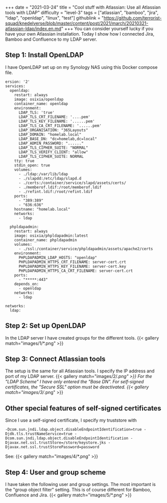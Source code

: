 +++
date = "2021-03-24"
title = "Cool stuff with Atlassian: Use all Atlassian tools with LDAP"
difficulty = "level-3"
tags = ["atlassian", "bamboo", "jira", "ldap", "openldap", "linux", "test"]
githublink = "https://github.com/terrorist-squad/knedelverse/blob/master/content/post/2021/march/20210321-atlassian-ldap/index.en.md"
+++
You can consider yourself lucky if you have your own Atlassian installation. Today I show how I connected Jira, Bamboo and Confluence to my LDAP server.
## Step 1: Install OpenLDAP
I have OpenLDAP set up on my Synology NAS using this Docker compose file.
```
ersion: '2'
services:
  openldap:
    restart: always
    image: osixia/openldap
    container_name: openldap
    environment:
      LDAP_TLS: 'true'
      LDAP_TLS_CRT_FILENAME: '....pem'
      LDAP_TLS_KEY_FILENAME: '......pem'
      LDAP_TLS_CA_CRT_FILENAME: '......pem'
      LDAP_ORGANISATION: "365Layouts"
      LDAP_DOMAIN: "homelab.local"
      LDAP_BASE_DN: "dc=homelab,dc=local"
      LDAP_ADMIN_PASSWORD: "......"
      LDAP_TLS_CIPHER_SUITE: "NORMAL"
      LDAP_TLS_VERIFY_CLIENT: "allow"
      LDAP_TLS_CIPHER_SUITE: NORMAL
    tty: true
    stdin_open: true
    volumes:
      - ./ldap:/var/lib/ldap
      - ./slapdd:/etc/ldap/slapd.d
      - ./certs:/container/service/slapd/assets/certs/
      - ./memberof.ldif:/root/memberof.ldif
      - ./refint.ldif:/root/refint.ldif
    ports:
      - "389:389"
      - "636:636"
    hostname: "homelab.local"
    networks:
      - ldap

  phpldapadmin:
    restart: always
    image: osixia/phpldapadmin:latest
    container_name: phpldapadmin
    volumes:
      - ./ssl:/container/service/phpldapadmin/assets/apache2/certs
    environment:
      PHPLDAPADMIN_LDAP_HOSTS: "openldap"
      PHPLDAPADMIN_HTTPS_CRT_FILENAME: server-cert.crt
      PHPLDAPADMIN_HTTPS_KEY_FILENAME: server-cert.key
      PHPLDAPADMIN_HTTPS_CA_CRT_FILENAME: server-cert.crt
    ports:
      - "*****:443"
    depends_on:
      - openldap
    networks:
      - ldap

networks:
  ldap:

```

## Step 2: Set up OpenLDAP
In the LDAP server I have created groups for the different tools.
{{< gallery match="images/1/*.png" >}}

## Step 3: Connect Atlassian tools
The setup is the same for all Atlassian tools. I specify the IP address and port of my LDAP server.
{{< gallery match="images/2/*.png" >}}
For the "LDAP Scheme" I have only entered the "Base DN". For self-signed certificates, the "Secure SSL" option must be deactivated.
{{< gallery match="images/3/*.png" >}}

## Other special features of self-signed certificates
Since I use a self-signed certificate, I specify my truststore with
```
-Dcom.sun.jndi.ldap.object.disableEndpointIdentification=true -Djdk.tls.trustNameService=true -Dcom.sun.jndi.ldap.object.disableEndpointIdentification -Djavax.net.ssl.trustStore=/store/keystore.jks -Djavax.net.ssl.trustStorePassword=password

```
See:
{{< gallery match="images/4/*.png" >}}

## Step 4: User and group scheme
I have taken the following user and group settings. The most important is the "group object filter" setting. This is of course different for Bamboo, Confluence and Jira.
{{< gallery match="images/5/*.png" >}}
